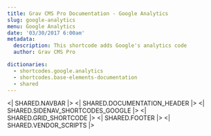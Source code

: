 ```yaml
---
title: Grav CMS Pro Documentation - Google Analytics
slug: google-analytics
menu: Google Analytics
date: '03/30/2017 6:00am'
metadata:
  description: This shortcode adds Google's analytics code
  author: Grav CMS Pro

dictionaries:
  - shortcodes.google.analytics
  - shortcodes.base-elements-documentation
  - shared
---
```


<| SHARED.NAVBAR |>
<| SHARED.DOCUMENTATION_HEADER |>
<| SHARED.SIDENAV_SHORTCODES_GOOGLE |>
<| SHARED.GRID_SHORTCODE |>
<| SHARED.FOOTER |>
<| SHARED.VENDOR_SCRIPTS |>
